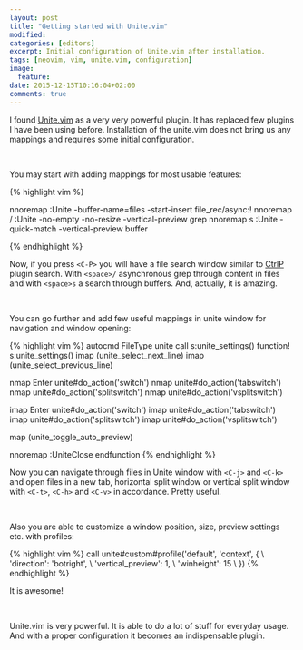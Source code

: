 ```yaml
---
layout: post
title: "Getting started with Unite.vim"
modified:
categories: [editors]
excerpt: Initial configuration of Unite.vim after installation.
tags: [neovim, vim, unite.vim, configuration]
image:
  feature:
date: 2015-12-15T10:16:04+02:00
comments: true
---
```


I found [Unite.vim](https://github.com/Shougo/unite.vim) as a very very powerful plugin.
It has replaced few plugins I have been using before. Installation of the unite.vim does
not bring us any mappings and requires some initial configuration.

<br>

You may start with adding mappings for most usable features:

{% highlight vim %}

nnoremap <C-P>    :Unite -buffer-name=files -start-insert file_rec/async:!<cr>
nnoremap <space>/ :Unite -no-empty -no-resize -vertical-preview grep<cr>
nnoremap <space>s :Unite -quick-match -vertical-preview buffer<cr>

{% endhighlight %}

Now, if you press `<C-P>` you will have a file search window similar to [CtrlP](https://github.com/kien/ctrlp.vim) plugin search.
With `<space>/` asynchronous grep through content in files and with `<space>s` a search through buffers. And, actually, it is amazing.

<br>

You can go further and add few useful mappings in unite window for navigation and window opening:

{% highlight vim %}
autocmd FileType unite call s:unite_settings()
function! s:unite_settings()
  imap <buffer> <C-j> <Plug>(unite_select_next_line)
  imap <buffer> <C-k> <Plug>(unite_select_previous_line)

  nmap <silent><buffer><expr> Enter unite#do_action('switch')
  nmap <silent><buffer><expr> <C-t> unite#do_action('tabswitch')
  nmap <silent><buffer><expr> <C-h> unite#do_action('splitswitch')
  nmap <silent><buffer><expr> <C-v> unite#do_action('vsplitswitch')

  imap <silent><buffer><expr> Enter unite#do_action('switch')
  imap <silent><buffer><expr> <C-t> unite#do_action('tabswitch')
  imap <silent><buffer><expr> <C-h> unite#do_action('splitswitch')
  imap <silent><buffer><expr> <C-v> unite#do_action('vsplitswitch')

  map <buffer> <C-p> <Plug>(unite_toggle_auto_preview)

  nnoremap <ESC> :UniteClose<cr>
endfunction
{% endhighlight %}

Now you can navigate through files in Unite window with `<C-j>` and `<C-k>` and open files in a new tab,
horizontal split window or vertical split window with `<C-t>`, `<C-h>` and `<C-v>` in accordance. Pretty useful.

<br>

Also you are able to customize a window position, size, preview settings etc. with profiles:

{% highlight vim %}
call unite#custom#profile('default', 'context', {
\   'direction': 'botright',
\   'vertical_preview': 1,
\   'winheight': 15
\ })
{% endhighlight %}

It is awesome!

<br>

Unite.vim is very powerful. It is able to do a lot of stuff for everyday usage.
And with a proper configuration it becomes an indispensable plugin.
